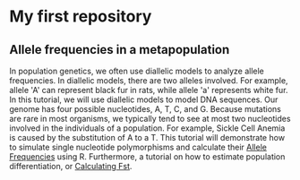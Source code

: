 # My first repository
## Allele frequencies in a metapopulation

In population genetics, we often use diallelic models to analyze allele frequencies. In diallelic models, there are two alleles involved. For example, allele 'A' can represent black fur in rats, while allele 'a' represents white fur. In this tutorial, we will use diallelic models to model DNA sequences. Our genome has four possible nucleotides, A, T, C, and G. Because mutations are rare in most organisms, we typically tend to see at most two nucleotides involved in the individuals of a population. For example, Sickle Cell Anemia is caused by the substitution of A to a T. This tutorial will demonstrate how to simulate single nucleotide polymorphisms and calculate their [Allele Frequencies](PopGenExercise1.html) using R. Furthermore, a tutorial on how to estimate population differentiation, or [Calculating Fst](Fst/PopGenEx2.html).
